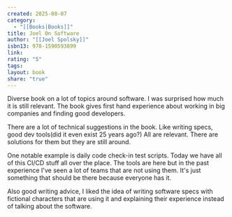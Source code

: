 ```yaml
---
created: 2025-08-07
category:
  - "[[Books|Books]]"
title: Joel On Software
author: "[[Joel Spolsky]]"
isbn13: 978-1590593899
link:
rating: "5"
tags:
layout: book
share: "true"
---
```

Diverse book on a lot of topics around software.
I was surprised how much it is still relevant.
The book gives first hand experience about working in big companies and finding good developers.

There are a lot of technical suggestions in the book. Like writing specs, good dev tools(did it even exist 25 years ago?) All are relevant. There are solutions for them but they are still around.

One notable example is daily code check-in test scripts. Today we have all of this CI/CD stuff all over the place.
The tools are here but in the past experience I've seen a lot of teams that are not using them.
It's just something that should be there because everyone has it.

Also good writing advice, I liked the idea of writing software specs with fictional characters that are using it and explaining their experience instead of talking about the software.